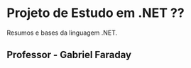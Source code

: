 # Projeto de Estudo em .NET ?? 

Resumos e bases da linguagem .NET.



## Professor - Gabriel Faraday
